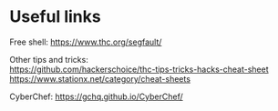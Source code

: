 # Useful links

Free shell: https://www.thc.org/segfault/

Other tips and tricks:  
https://github.com/hackerschoice/thc-tips-tricks-hacks-cheat-sheet  
https://www.stationx.net/category/cheat-sheets  

CyberChef: https://gchq.github.io/CyberChef/  
